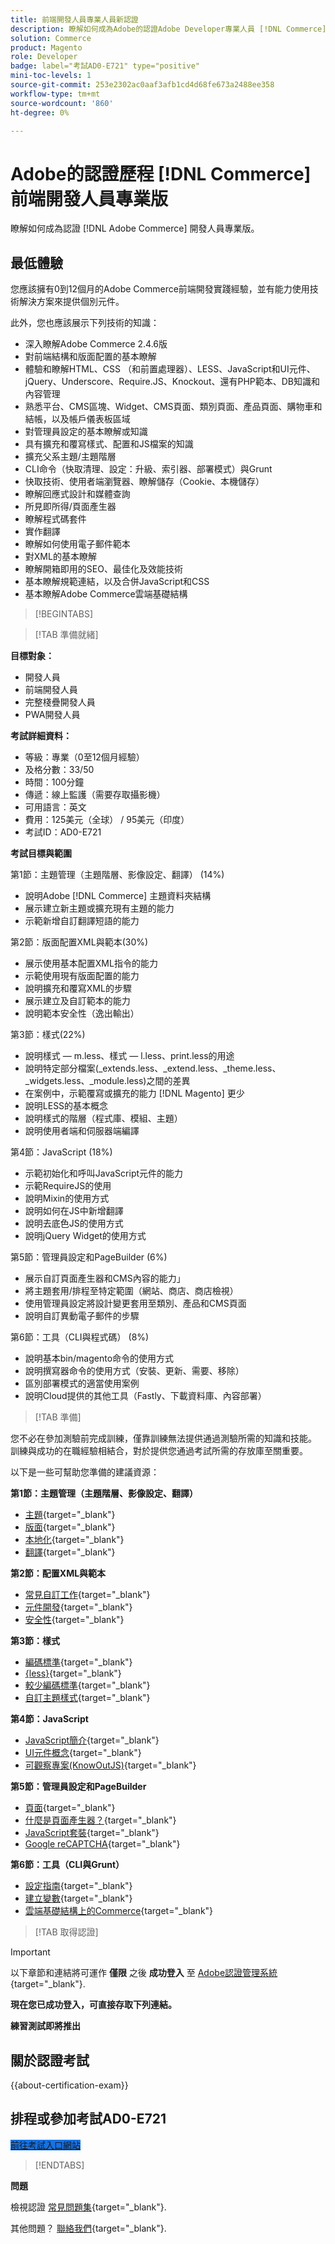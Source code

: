 ```yaml
---
title: 前端開發人員專業人員新認證
description: 瞭解如何成為Adobe的認證Adobe Developer專業人員 [!DNL Commerce] .
solution: Commerce
product: Magento
role: Developer
badge: label="考試AD0-E721" type="positive"
mini-toc-levels: 1
source-git-commit: 253e2302ac0aaf3afb1cd4d68fe673a2488ee358
workflow-type: tm+mt
source-wordcount: '860'
ht-degree: 0%

---
```


# Adobe的認證歷程 [!DNL Commerce] 前端開發人員專業版

瞭解如何成為認證 [!DNL Adobe Commerce] 開發人員專業版。

## 最低體驗

您應該擁有0到12個月的Adobe Commerce前端開發實踐經驗，並有能力使用技術解決方案來提供個別元件。

此外，您也應該展示下列技術的知識：

* 深入瞭解Adobe Commerce 2.4.6版
* 對前端結構和版面配置的基本瞭解
* 體驗和瞭解HTML、CSS （和前置處理器）、LESS、JavaScript和UI元件、jQuery、Underscore、Require.JS、Knockout、還有PHP範本、DB知識和內容管理
* 熟悉平台、CMS區塊、Widget、CMS頁面、類別頁面、產品頁面、購物車和結帳，以及帳戶儀表板區域
* 對管理員設定的基本瞭解或知識
* 具有擴充和覆寫樣式、配置和JS檔案的知識
* 擴充父系主題/主題階層
* CLI命令（快取清理、設定：升級、索引器、部署模式）與Grunt
* 快取技術、使用者端瀏覽器、瞭解儲存（Cookie、本機儲存）
* 瞭解回應式設計和媒體查詢
* 所見即所得/頁面產生器
* 瞭解程式碼套件
* 實作翻譯
* 瞭解如何使用電子郵件範本
* 對XML的基本瞭解
* 瞭解開箱即用的SEO、最佳化及效能技術
* 基本瞭解規範連結，以及合併JavaScript和CSS
* 基本瞭解Adobe Commerce雲端基礎結構

>[!BEGINTABS]

>[!TAB 準備就緒]

**目標對象：**

* 開發人員
* 前端開發人員
* 完整棧疊開發人員
* PWA開發人員

**考試詳細資料：**

* 等級：專業（0至12個月經驗）
* 及格分數：33/50
* 時間：100分鐘
* 傳遞：線上監護（需要存取攝影機）
* 可用語言：英文
* 費用：125美元（全球） / 95美元（印度）
* 考試ID：AD0-E721

**考試目標與範圍**

第1節：主題管理（主題階層、影像設定、翻譯） (14%)

* 說明Adobe [!DNL Commerce] 主題資料夾結構
* 展示建立新主題或擴充現有主題的能力
* 示範新增自訂翻譯短語的能力

第2節：版面配置XML與範本(30%)

* 展示使用基本配置XML指令的能力
* 示範使用現有版面配置的能力
* 說明擴充和覆寫XML的步驟
* 展示建立及自訂範本的能力
* 說明範本安全性（逸出輸出）

第3節：樣式(22%)

* 說明樣式 — m.less、樣式 — l.less、print.less的用途
* 說明特定部分檔案(_extends.less、_extend.less、_theme.less、_widgets.less、_module.less)之間的差異
* 在案例中，示範覆寫或擴充的能力 [!DNL Magento] 更少
* 說明LESS的基本概念
* 說明樣式的階層（程式庫、模組、主題）
* 說明使用者端和伺服器端編譯

第4節：JavaScript (18%)

* 示範初始化和呼叫JavaScript元件的能力
* 示範RequireJS的使用
* 說明Mixin的使用方式
* 說明如何在JS中新增翻譯
* 說明去底色JS的使用方式
* 說明jQuery Widget的使用方式

第5節：管理員設定和PageBuilder (6%)

* 展示自訂頁面產生器和CMS內容的能力」
* 將主題套用/排程至特定範圍（網站、商店、商店檢視）
* 使用管理員設定將設計變更套用至類別、產品和CMS頁面
* 說明自訂異動電子郵件的步驟

第6節：工具（CLI與程式碼） (8%)

* 說明基本bin/magento命令的使用方式
* 說明撰寫器命令的使用方式（安裝、更新、需要、移除）
* 區別部署模式的適當使用案例
* 說明Cloud提供的其他工具（Fastly、下載資料庫、內容部署）

>[!TAB 準備]

您不必在參加測驗前完成訓練，僅靠訓練無法提供通過測驗所需的知識和技能。 訓練與成功的在職經驗相結合，對於提供您通過考試所需的存放庫至關重要。

以下是一些可幫助您準備的建議資源：

**第1節：主題管理（主題階層、影像設定、翻譯）**

* [主題](https://devdocs.magento.com/guides/v2.4/frontend-dev-guide/themes/theme-overview.html){target="_blank"}
* [版面](https://developer.adobe.com/commerce/frontend-core/guide/layouts/xml-manage/){target="_blank"}
* [本地化](https://experienceleague.adobe.com/docs/commerce-operations/configuration-guide/cli/localization.html){target="_blank"}
* [翻譯](https://devdocs.magento.com/guides/v2.4/frontend-dev-guide/translations/xlate.html){target="_blank"}

**第2節：配置XML與範本**

* [常見自訂工作](https://developer.adobe.com/commerce/frontend-core/guide/layouts/xml-manage/){target="_blank"}
* [元件開發](https://developer.adobe.com/commerce/php/development/components/){target="_blank"}
* [安全性](https://developer.adobe.com/commerce/php/development/security/){target="_blank"}

**第3節：樣式**

* [編碼標準](https://developer.adobe.com/commerce/php/coding-standards/){target="_blank"}
* [{less}](https://lesscss.org/){target="_blank"}
* [較少編碼標準](https://developer.adobe.com/commerce/php/coding-standards/less/){target="_blank"}
* [自訂主題樣式](https://developer.adobe.com/commerce/frontend-core/guide/css/quickstart/customize-styles/){target="_blank"}

**第4節：JavaScript**

* [JavaScript簡介](https://developer.adobe.com/commerce/frontend-core/javascript/){target="_blank"}
* [UI元件概念](https://developer.adobe.com/commerce/frontend-core/ui-components/concepts/){target="_blank"}
* [可觀察專案(KnowOutJS)](https://knockoutjs.com/documentation/observables.html){target="_blank"}

**第5節：管理員設定和PageBuilder**

* [頁面](https://experienceleague.adobe.com/docs/commerce-admin/content-design/elements/pages/pages.html){target="_blank"}
* [什麼是頁面產生器？](https://developer.adobe.com/commerce/frontend-core/page-builder/){target="_blank"}
* [JavaScript套裝](https://developer.adobe.com/commerce/frontend-core/guide/themes/js-bundling/){target="_blank"}
* [Google reCAPTCHA](https://experienceleague.adobe.com/docs/commerce-admin/systems/security/captcha/security-google-recaptcha.html){target="_blank"}

**第6節：工具（CLI與Grunt）**

* [設定指南](https://experienceleague.adobe.com/docs/commerce-operations/configuration-guide/overview.html?lang=en){target="_blank"}
* [建立變數](https://experienceleague.adobe.com/docs/commerce-cloud-service/user-guide/configure/env/stage/variables-build.html?lang=en){target="_blank"}
* [雲端基礎結構上的Commerce](https://experienceleague.adobe.com/docs/commerce-cloud-service/user-guide/overview.html?lang=en){target="_blank"}

>[!TAB 取得認證]

>[!IMPORTANT]
>
>以下章節和連結將可運作 **僅限**  之後 **成功登入** 至 [Adobe認證管理系統](https://www.certmetrics.com/adobe){target="_blank"}.


**現在您已成功登入，可直接存取下列連結。**

**練習測試即將推出**

## 關於認證考試

{{about-certification-exam}}

## 排程或參加考試AD0-E721

<a href="https://www.certmetrics.com/adobe/candidate/examity_sso.aspx?eid=AD0-E721" target="_blank" class="spectrum-Button spectrum-Button--fill spectrum-Button--accent spectrum-Button--sizeM is-margin-bottom-big-big at-element-click-tracking" style="background-color:#1473E6">

<span class="spectrum-Button-label has-no-wrap">
   前往考試入口網站
</span>
</a>

>[!ENDTABS]

**問題**

檢視認證 [常見問題集](https://experienceleague.adobe.com/docs/certification/certification/faq.html){target="_blank"}.

其他問題？ [聯絡我們](mailto:certif@adobe.com){target="_blank"}.

